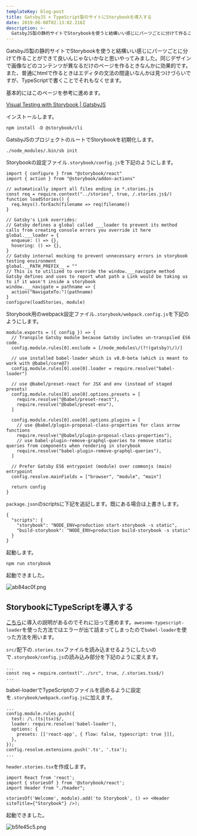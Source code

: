 ```yaml
---
templateKey: blog-post
title: GatsbyJS × TypeScript製のサイトにStorybookを導入する
date: 2019-06-08T02:13:02.216Z
description: >-
  GatsbyJS製の静的サイトでStorybookを使うと結構いい感じにパーツごとに分けて作ることができて良いんじゃないかなと思いやってみました。同じデザインで画像などのコンテンツが異なるだけのページを作るときなんかに効果的です。また、普通にhtmlで作るときはエディタの文法の間違いなんかは見つけづらいですが、TypeScriptで書くことでそれもなくせます。
---
```

GatsbyJS製の静的サイトでStorybookを使うと結構いい感じにパーツごとに分けて作ることができて良いんじゃないかなと思いやってみました。同じデザインで画像などのコンテンツが異なるだけのページを作るときなんかに効果的です。また、普通にhtmlで作るときはエディタの文法の間違いなんかは見つけづらいですが、TypeScriptで書くことでそれもなくせます。

基本的にはこのページを参考に進めます。

[Visual Testing with Storybook | GatsbyJS](https://www.gatsbyjs.org/docs/visual-testing-with-storybook/)

インストールします。

```
npm install -D @storybook/cli
```

GatsbyJSのプロジェクトのルートでStorybookを初期化します。

```
./node_modules/.bin/sb init
```

Storybookの設定ファイル`.storybook/config.js`を下記のようにします。

```
import { configure } from "@storybook/react"
import { action } from "@storybook/addon-actions"

// automatically import all files ending in *.stories.js
const req = require.context("../stories", true, /.stories.js$/)
function loadStories() {
  req.keys().forEach(filename => req(filename))
}

// Gatsby's Link overrides:
// Gatsby defines a global called ___loader to prevent its method calls from creating console errors you override it here
global.___loader = {
  enqueue: () => {},
  hovering: () => {},
}
// Gatsby internal mocking to prevent unnecessary errors in storybook testing environment
global.__PATH_PREFIX__ = ""
// This is to utilized to override the window.___navigate method Gatsby defines and uses to report what path a Link would be taking us to if it wasn't inside a storybook
window.___navigate = pathname => {
  action("NavigateTo:")(pathname)
}
configure(loadStories, module)
```

Storybook用のwebpack設定ファイル`.storybook/webpack.config.js`を下記のようにします。

```
module.exports = ({ config }) => {
  // Transpile Gatsby module because Gatsby includes un-transpiled ES6 code.
  config.module.rules[0].exclude = [/node_modules\/(?!(gatsby)\/)/]

  // use installed babel-loader which is v8.0-beta (which is meant to work with @babel/core@7)
  config.module.rules[0].use[0].loader = require.resolve("babel-loader")

  // use @babel/preset-react for JSX and env (instead of staged presets)
  config.module.rules[0].use[0].options.presets = [
    require.resolve("@babel/preset-react"),
    require.resolve("@babel/preset-env"),
  ]

  config.module.rules[0].use[0].options.plugins = [
    // use @babel/plugin-proposal-class-properties for class arrow functions
    require.resolve("@babel/plugin-proposal-class-properties"),
    // use babel-plugin-remove-graphql-queries to remove static queries from components when rendering in storybook
    require.resolve("babel-plugin-remove-graphql-queries"),
  ]

  // Prefer Gatsby ES6 entrypoint (module) over commonjs (main) entrypoint
  config.resolve.mainFields = ["browser", "module", "main"]

  return config
}
```

`package.json`のscriptsに下記を追記します。既にある場合は上書きします。

```
{
  "scripts": {
    "storybook": "NODE_ENV=production start-storybook -s static",
    "build-storybook": "NODE_ENV=production build-storybook -s static"
  }
}
```

起動します。

```
npm run storybook
```

起動できました。

![ab84ac0f.png](/img/ab84ac0f.png)

## StorybookにTypeScriptを導入する

[こちら](https://storybook.js.org/docs/configurations/typescript-config/#setting-up-typescript-with-babel-loader)に導入の説明があるのでそれに沿って進めます。`awesome-typescript-loader`を使った方法ではエラーが出て詰まってしまったので`babel-loader`を使った方法を用います。

`src/`配下の`.stories.tsx`ファイルを読み込ませるようにしたいので`.storybook/config.js`の読み込み部分を下記のように変えます。

```
...
const req = require.context("../src", true, /.stories.tsx$/)
...
```

babel-loaderでTypeScriptのファイルを読めるように設定を`.storybook/webpack.config.js`に加えます。

```
...
config.module.rules.push({
  test: /\.(ts|tsx)$/,
  loader: require.resolve('babel-loader'),
  options: {
    presets: [['react-app', { flow: false, typescript: true }]],
  },
});
config.resolve.extensions.push('.ts', '.tsx');
...
```

`header.stories.tsx`を作成します。

```
import React from 'react';
import { storiesOf } from '@storybook/react';
import Header from "./header";

storiesOf('Welcome', module).add('to Storybook', () => <Header siteTitle={"Storybook"} />);
```

起動できました。

![b5fe45c5.png](/img/b5fe45c5.png)

